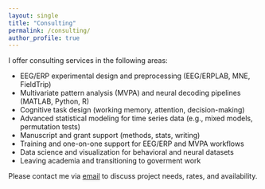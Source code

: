 ```yaml
---
layout: single
title: "Consulting"
permalink: /consulting/
author_profile: true
---
```


I offer consulting services in the following areas:

- EEG/ERP experimental design and preprocessing (EEG/ERPLAB, MNE, FieldTrip)
- Multivariate pattern analysis (MVPA) and neural decoding pipelines (MATLAB, Python, R)
- Cognitive task design (working memory, attention, decision-making)
- Advanced statistical modeling for time series data (e.g., mixed models, permutation tests)
- Manuscript and grant support (methods, stats, writing)
- Training and one-on-one support for EEG/ERP and MVPA workflows
- Data science and visualization for behavioral and neural datasets
- Leaving academia and transitioning to goverment work 

Please contact me via [email](mailto:carlos.carrasco@ucsf.edu) to discuss project needs, rates, and availability.
